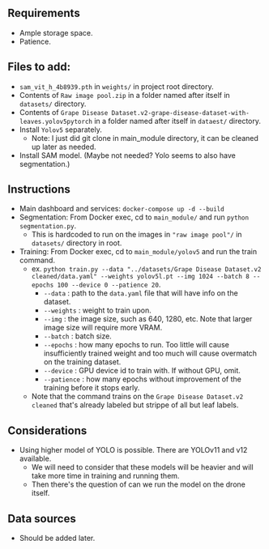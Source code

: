 ## Requirements

- Ample storage space.
- Patience.

## Files to add:

- `sam_vit_h_4b8939.pth` in `weights/` in project root directory.
- Contents of `Raw image pool.zip` in a folder named after itself in `datasets/` directory.
- Contents of `Grape Disease Dataset.v2-grape-disease-dataset-with-leaves.yolov5pytorch` in a folder named after itself in `dataest/` directory.
- Install `Yolov5` separately.
  - Note: I just did git clone in main_module directory, it can be cleaned up later as needed.
- Install SAM model. (Maybe not needed? Yolo seems to also have segmentation.)

## Instructions

- Main dashboard and services: `docker-compose up -d --build`
- Segmentation: From Docker exec, cd to `main_module/` and run `python segmentation.py`.
  - This is hardcoded to run on the images in `"raw image pool"/` in `datasets/` directory in root.
- Training: From Docker exec, cd to `main_module/yolov5` and run the train command.
  - ex. `python train.py --data "../datasets/Grape Disease Dataset.v2 cleaned/data.yaml" --weights yolov5l.pt --img 1024 --batch 8 --epochs 100 --device 0 --patience 20`.
    - `--data` : path to the `data.yaml` file that will have info on the dataset.
    - `--weights` : weight to train upon.
    - `--img` : the image size, such as 640, 1280, etc. Note that larger image size will require more VRAM.
    - `--batch` : batch size.
    - `--epochs` : how many epochs to run. Too little will cause insufficiently trained weight and too much will cause overmatch on the training dataset.
    - `--device` : GPU device id to train with. If without GPU, omit.
    - `--patience` : how many epochs without improvement of the training before it stops early.
  - Note that the command trains on the `Grape Disease Dataset.v2 cleaned` that's already labeled but strippe of all but leaf labels.

## Considerations

- Using higher model of YOLO is possible. There are YOLOv11 and v12 available.
  - We will need to consider that these models will be heavier and will take more time in training and running them.
  - Then there's the question of can we run the model on the drone itself.

## Data sources

- Should be added later.
